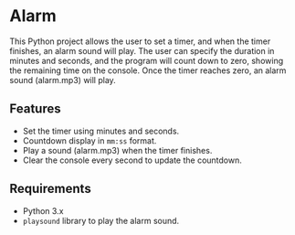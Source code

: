 # Alarm

This Python project allows the user to set a timer, and when the timer finishes, an alarm sound will play. The user can specify the duration in minutes and seconds, and the program will count down to zero, showing the remaining time on the console. Once the timer reaches zero, an alarm sound (alarm.mp3) will play.

## Features

- Set the timer using minutes and seconds.
- Countdown display in `mm:ss` format.
- Play a sound (alarm.mp3) when the timer finishes.
- Clear the console every second to update the countdown.

## Requirements

- Python 3.x
- `playsound` library to play the alarm sound.
